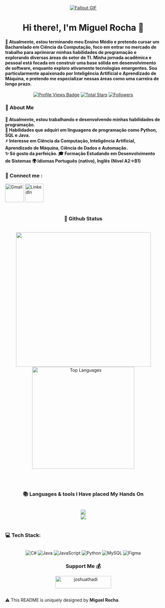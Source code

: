 
<!--
<div align="center">
  <a href="#">
    <img 
      width="100%" 
      src="https://eportfolio.utm.my/artefact/file/download.php?file=712028&view=178568"
    />
  </a>
  <br>
-->

<!--
<p align="center">
  <img 
    src="https://eportfolio.utm.my/artefact/file/download.php?file=712028&view=178568"
    width="100%" 
  />
</p>
-->



<!-- MasterHead -->
<div align="center">
<a href="https://img.gs/czjpqfbdkz/800/https://raw.githubusercontent.com/kpberry/image-to-ascii/8a3fcb63d86ede0e68c916c84e5f0833657b9885/gallery/stvincent_bw.gif">
  <img src="https://img.gs/czjpqfbdkz/800/https://raw.githubusercontent.com/kpberry/image-to-ascii/8a3fcb63d86ede0e68c916c84e5f0833657b9885/gallery/stvincent_bw.gif" alt="Fallout GIF" style="width:auto; height:auto"/>
</a>
</div>



<!--<h1 align="left">
<img width="100%" src="https://readme-typing-svg.herokuapp.com/?font=Righteous&size=40&center=true&vCenter=true&width=800&height=70&duration=4000&lines=Hello!+👋;+MASTERJUDAH+here+🔥+!;"  alt="Typing Animation" style="width:100%"/>-->


<!-- Greeting -->
</h1>
<h1 align="center">Hi there!, I'm Miguel Rocha 👋</h1>

<h4 align="left">🌟 Atualmente, estou terminando meu Ensino Médio e pretendo cursar um  Bacharelado em Ciência da Computação, foco em entrar no mercado de trabalho para  aprimorar minhas habilidades de programação e explorando diversas áreas do setor de TI. Minha jornada acadêmica e pessoal está focada em construir uma base sólida em desenvolvimento de software, enquanto exploro ativamente tecnologias emergentes. Sou particularmente apaixonado por Inteligência Artificial e Aprendizado de Máquina, e pretendo me especializar nessas áreas como uma carreira de longo prazo.</h4>


 <div align="center">
<!-- Profile Views -->
<a href="https://github.com/miguelrochaxavier" target="_blank">
  <img src="https://komarev.com/ghpvc/?username=miguelrochaxavier&label=Profile%20views&color=5e81ac&style=for-the-badge&logo=github&logoColor=white&Color=black" 
       alt="Profile Views Badge" /></a>



<!-- Total Stars -->
<a href="https://github.com/miguelrochaxavier?tab=repositories&sort=stargazers" target="_blank">
  <img alt="Total Stars" title="Total stars on GitHub"
       src="https://custom-icon-badges.herokuapp.com/badge/dynamic/json?logo=star&logoColor=white&label=Stars&style=for-the-badge&color=bf616a&query=%24.stars&url=https://api.github-star-counter.workers.dev/user/miguelrochaxavier" /></a>

<!-- Followers -->
<a href="https://github.com/miguelrochaxavier?tab=followers" target="_blank">
  <img alt="Followers" title="Follow me on GitHub"
       src="https://custom-icon-badges.herokuapp.com/github/followers/miguelrochaxavier?logo=person-add&logoColor=white&label=Followers&style=for-the-badge&color=5e81ac" /></a>
</div>

<!-- about me -->
 <h3 align="left">💫 About Me</h3>



<!--<p align="left"> <a href="https://twitter.com/" target="blank"><img src="https://img.shields.io/twitter/follow/?logo=twitter&style=for-the-badge" alt="" /></a> </p>
<div align="left">-->
<h4> 
 🌱 Atualmente, estou trabalhando e desenvolvendo minhas habilidades de programação.</br>
 💬 Habilidades que adquiri em linguagens de programação como Python, SQL e Java. </br>
 ⚡ Interesse em Ciência da Computação, Inteligência Artificial, Aprendizado de Máquina, Ciência de Dados e Automação.</br>
 ✨ Só gosto da perfeição.
 🎓 Formação Estudando em Desenvolvimento de Sistemas
 🌍 Idiomas Português (nativo), Inglês (Nível A2->B1)</h4> <div align="left"> 


  <h3>🧲 Connect me :</h3>
<a href="miguellrochaxavier@gmail.com">
  <img width="60px" src="https://static.vecteezy.com/system/resources/previews/020/964/377/non_2x/gmail-mail-icon-for-web-design-free-png.png" alt="Gmail" /></a> 
  
  <a href="https://www.linkedin.com/in/miguelrochaxavier" target="_blank">
    <img width="60px" src="https://cdn-icons-png.freepik.com/256/2496/2496097.png?semt=ais_hybrid" alt="LinkedIn" /></a> 
    

  <!--<a href="https://joshuathadi.github.io" target="_blank"><img src="https://img.shields.io/badge/Portfolio-FF5722?style=for-the-badge&logo=todoist&logoColor=white" alt="Portfolio" /></a>
-->
</div></h4>

</div>
<br/>

<!--Experence and experencing
<h3 align="center">🔆 Work'ed and Wor'king</h3>
<div align="center" style="display: flex; gap: 10px;">
    <img src="https://github.com/JoshuaThadi/JoshuaThadi/blob/main/hom1_rounded.png" alt="UOM Logo" width="350" style="border-radius: 10px;">
    <img src="https://github.com/JoshuaThadi/JoshuaThadi/blob/main/hom2_rounded.png" alt="HGS Logo" width="355" style="border-radius: 10px;">
</div>-->



<!-- git stat-->
<h3 align="center">🌱 Github Status</h3>
<br>
<div align="center">
  <img width="435" src="https://github-readme-stats.vercel.app/api?username=MiguelRocha&count_private=true&show_icons=true&theme=nord&rank_icon=github&border_radius=10"/>
  <img width="330" src="https://github-readme-stats.vercel.app/api/top-langs/?username=miguelrochaxavier&theme=nord&hide_border=false&include_all_commits=false&count_private=false&layout=compact" alt="Top Languages">
  
<!-- Proudly created with GPRM ( https://gprm.itsvg.in ) -->
  
</div>

<br/><br/>



<!-- lang-->
<h3 align="center">📚 Languages & tools I Have placed My Hands On </h3>

<br/>

<div align="center">
    <img src="https://skillicons.dev/icons?i=bootstrap,html,css,vscode,github,git,notion,figma,pycharm,idea" /><br>
    <img src="https://skillicons.dev/icons?i=c,java,python,javascript,mysql,mongodb,react" /><br>
</div>

<br/>




<!-- top repo and teck stack
<div align="center">
  <h3>⭐️ Best Repositories</h3>
  <div style="display: flex; justify-content: center; gap: 10px;">
    <a href="https://github.com/JoshuaThadi/Data-Science">
        <img width=380 src="https://github-readme-stats.vercel.app/api/pin/?username=joshuathadi&repo=Data-Science&theme=light&title_color=ffffff&icon_color=ffffff&text_color=ffffff&bg_color=2e3440" /></a>
    <a href="https://github.com/JoshuaThadi/Artificial-Intelligence">
        <img width=380 src="https://github-readme-stats.vercel.app/api/pin/?username=joshuathadi&repo=Artificial-Intelligence&theme=light&title_color=ffffff&icon_color=ffffff&text_color=ffffff&bg_color=2e3440" />
    </a>
</div>-->

  
  <h3>💻 Tech Stack:</h3>
     <br/>
  <div align="center">
   <img src="https://img.shields.io/badge/c%23-%23239120.svg?style=for-the-badge&logo=csharp&logoColor=white" alt="C#" /> 
  <img src="https://img.shields.io/badge/java-%23ED8B00.svg?style=for-the-badge&logo=openjdk&logoColor=white" alt="Java" />
  <img src="https://img.shields.io/badge/javascript-%23323330.svg?style=for-the-badge&logo=javascript&logoColor=%23F7DF1E" alt="JavaScript" />
  <img src="https://img.shields.io/badge/python-3670A0?style=for-the-badge&logo=python&logoColor=ffdd54" alt="Python" />
  <img src="https://img.shields.io/badge/mysql-4479A1.svg?style=for-the-badge&logo=mysql&logoColor=white" alt="MySQL" />
  <img src="https://img.shields.io/badge/figma-%23F24E1E.svg?style=for-the-badge&logo=figma&logoColor=white" alt="Figma" />
  </div>
  <div align="center"> 
  </div>



<!--<h3>⭐ Top Contributed Repo!</h3>
       <br/>
      <img src="https://github-contributor-stats.vercel.app/api?username=MiguelRocha&limit=5&theme=transparent&combine_all_yearly_contributions=true" alt="Top Contributed Repo">
      <br/>-->




<!-- support -->
<h3 align="center">Support Me 💰 </h3>

<p align="center">
  <a href="https://www.buymeacoffee.com/joshuathadi"> <img align="center" src="https://cdn.buymeacoffee.com/buttons/v2/default-yellow.png" height="40" width="180" alt="joshuathadi" /></a>
 <!-- <a href="https://buymeacoffee.com/joshuathadi">
    <img align="center" width="200px" src="https://img.shields.io/badge/Buy%20Me%20A%20Coffee-F7B42C?style=for-the-badge&logo=buy-me-a-coffee&logoColor=white" alt="Buy Me A Coffee"></a>-->
</p>


<!--<h1 align="center">
    <img src="https://readme-typing-svg.herokuapp.com/?font=Righteous&size=35&center=true&vCenter=true&width=800&height=70&duration=4000&lines=Thank+You!+👍;+for+your+visit+📱+!;" />
</h1>-->



<!-- ending-->

<img src="https://f8n-production-collection-assets.imgix.net//0xbec18D6D1758a8620887A378b8b8950B1e6ac328/1/nft.gif?q=70&fnd_key=v1" width="1920" height=0.4/>

<p>⚠️ This README is uniquely designed by <strong>Miguel Rocha</strong>.

